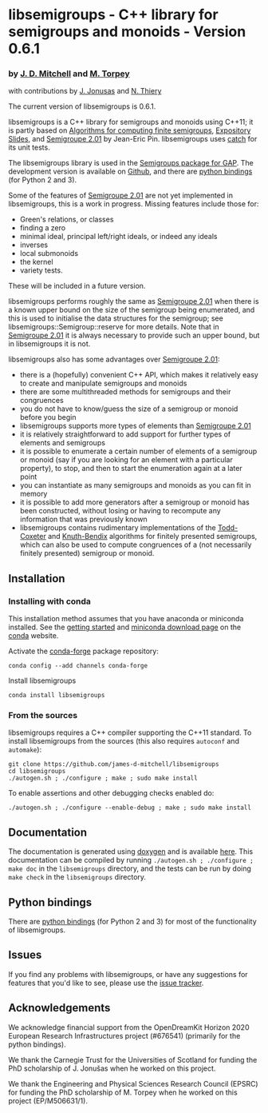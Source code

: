 # libsemigroups - C++ library for semigroups and monoids - Version 0.6.1
### by [J. D. Mitchell](http://www-groups.mcs.st-andrews.ac.uk/~jamesm/) and [M. Torpey](http://www-circa.mcs.st-andrews.ac.uk/~mct25/) 
with contributions by [J. Jonusas](http://www-circa.mcs.st-andrews.ac.uk/~julius/) and [N. Thiery](http://nicolas.thiery.name)

The current version of libsemigroups is 0.6.1.

libsemigroups is a C++ library for semigroups and monoids using C++11; it is
partly based on [Algorithms for computing finite
semigroups](https://www.irif.fr/~jep/PDF/Rio.pdf), [Expository
Slides](https://www.irif.fr/~jep/PDF/Exposes/StAndrews.pdf), and [Semigroupe
2.01](https://www.irif.fr/~jep/Logiciels/Semigroupe2.0/semigroupe2.html) by
Jean-Eric Pin. 
libsemigroups uses
[catch](https://github.com/philsquared/Catch) for its unit tests.

The libsemigroups library is used in the 
[Semigroups package for GAP](http://gap-packages.github.io/Semigroups/).
The development version is available on 
[Github](https://github.com/james-d-mitchell/libsemigroups), and there are
[python bindings](http://github.com/james-d-mitchell/libsemigroups-python-bindings/) (for Python 2 and 3). 

Some of the features of 
[Semigroupe 2.01](https://www.irif.fr/~jep/Logiciels/Semigroupe2.0/semigroupe2.html) 
are not yet implemented in libsemigroups, this is a work in
progress. Missing features include those for:

* Green's relations, or classes
* finding a zero
* minimal ideal, principal left/right ideals, or indeed any ideals
* inverses
* local submonoids
* the kernel
* variety tests.

These will be included in a future version. 

libsemigroups performs roughly the same as 
[Semigroupe 2.01](https://www.irif.fr/~jep/Logiciels/Semigroupe2.0/semigroupe2.html)
when there is a known upper bound on the size of the semigroup being
enumerated, and this is used to initialise the data structures for the
semigroup; see libsemigroups::Semigroup::reserve for more
details. Note that in 
[Semigroupe 2.01](https://www.irif.fr/~jep/Logiciels/Semigroupe2.0/semigroupe2.html)
it is always necessary to provide such an upper bound, but in libsemigroups
it is not. 

libsemigroups also has some advantages over 
[Semigroupe 2.01](https://www.irif.fr/~jep/Logiciels/Semigroupe2.0/semigroupe2.html):

* there is a (hopefully) convenient C++ API, which makes it relatively easy to
  create and manipulate semigroups and monoids
* there are some multithreaded methods for semigroups and their congruences
* you do not have to know/guess the size of a semigroup or monoid before you
  begin
* libsemigroups supports more types of elements than 
[Semigroupe 2.01](https://www.irif.fr/~jep/Logiciels/Semigroupe2.0/semigroupe2.html)
* it is relatively straightforward to add support for further types of elements
  and semigroups
* it is possible to enumerate a certain number of elements of a semigroup or
  monoid (say if you are looking for an element with a particular property), to
  stop, and then to start the enumeration again at a later point
* you can instantiate as many semigroups and monoids as you can fit in memory
* it is possible to add more generators after a semigroup or monoid has been
  constructed, without losing or having to recompute any information that was
  previously known
* libsemigroups contains rudimentary implementations of the
  [Todd-Coxeter](https://en.wikipedia.org/wiki/Todd–Coxeter_algorithm) and
  [Knuth-Bendix](https://en.wikipedia.org/wiki/Knuth–Bendix_completion_algorithm)
  algorithms for finitely presented semigroups, which can also be used to
  compute congruences of a (not necessarily finitely presented) semigroup or
  monoid.

## Installation

### Installing with conda

This installation method assumes that you have anaconda or miniconda
installed. See the [getting started](https://conda.io/docs/get-started.html)
and [miniconda download page](https://conda.io/miniconda.html)
on the [conda](https://conda.io/) website.

Activate the [conda-forge](https://conda-forge.github.io/) package repository:

    conda config --add channels conda-forge

Install libsemigroups

    conda install libsemigroups

### From the sources

libsemigroups requires a C++ compiler supporting the C++11 standard.
To install libsemigroups from the sources (this also requires `autoconf` and
`automake`): 

    git clone https://github.com/james-d-mitchell/libsemigroups
    cd libsemigroups
    ./autogen.sh ; ./configure ; make ; sudo make install

To enable assertions and other debugging checks enabled do:

    ./autogen.sh ; ./configure --enable-debug ; make ; sudo make install

## Documentation
The documentation is generated using
[doxygen](http://www.doxygen.org) and is available
[here](http://james-d-mitchell.github.io/libsemigroups/).
This documentation can be compiled by running `./autogen.sh ; ./configure ;
make doc` in the `libsemigroups` directory, and the tests can be run by doing
`make check` in the `libsemigroups`
directory.

## Python bindings
There are 
[python bindings](http://github.com/james-d-mitchell/libsemigroups-python-bindings/) (for Python 2 and 3) for most of the functionality of libsemigroups. 

## Issues
If you find any problems with libsemigroups, or have any suggestions for features
that you'd like to see, please use the 
[issue tracker](https://github.com/james-d-mitchell/libsemigroups/issues).

## Acknowledgements

We acknowledge financial support from the OpenDreamKit Horizon 2020 European
Research Infrastructures project (#676541) (primarily for the python bindings).

We thank the Carnegie Trust for the Universities of Scotland for funding the
PhD scholarship of J. Jonušas when he worked on this project. 

We thank the Engineering and Physical Sciences Research Council (EPSRC) for
funding the PhD scholarship of M. Torpey when he worked on this project
(EP/M506631/1).
